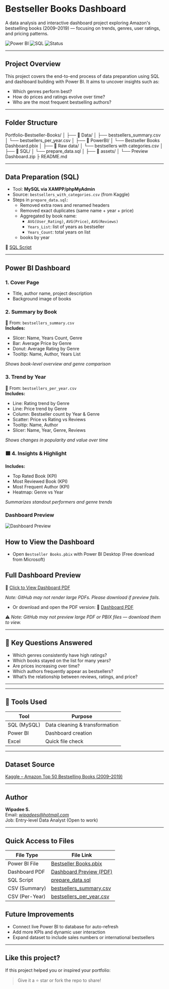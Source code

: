 # Bestseller Books Dashboard

A data analysis and interactive dashboard project exploring Amazon's bestselling books (2009–2019) — focusing on trends, genres, user ratings, and pricing patterns.

![Power BI](https://img.shields.io/badge/Tool-Power%20BI-yellow?logo=powerbi)
![SQL](https://img.shields.io/badge/Tool-SQL-blue?logo=mysql)
![Status](https://img.shields.io/badge/Status-Completed-brightgreen)

---

## Project Overview

This project covers the end-to-end process of data preparation using SQL and dashboard building with Power BI. It aims to uncover insights such as:

- Which genres perform best?
- How do prices and ratings evolve over time?
- Who are the most frequent bestselling authors?

---

## Folder Structure
Portfolio-Bestseller-Books/
│
├── 📂 Data/
│ ├── bestsellers_summary.csv
│ └── bestsellers_per_year.csv
│
├── 📂 PowerBI/
│ └── Bestseller Books Dashboard.pbix
│
├── 📂 Raw data/
│ └── bestsellers with categories.csv
│
├── 📂 SQL/
│ └── prepare_data.sql
│
├── 📂 assets/
│ └── Preview Dashboard.zip
├
README.md


---

## Data Preparation (SQL)

- Tool: **MySQL via XAMPP/phpMyAdmin**
- Source: `bestsellers_with_categories.csv` (from Kaggle)
- Steps in `prepare_data.sql`:
  - Removed extra rows and renamed headers
  - Removed exact duplicates (same name + year + price)
  - Aggregated by book name:
    - `AVG(User_Rating)`, `AVG(Price)`, `AVG(Reviews)`
    - `Years_List`: list of years as bestseller
    - `Years_Count`: total years on list
  - books by year

🔗 [SQL Script](./SQL/prepare_data.sql)

---

## Power BI Dashboard

### 1. Cover Page
- Title, author name, project description
- Background image of books

### 2. Summary by Book
📄 From: `bestsellers_summary.csv`  
**Includes:**
- Slicer: Name, Years Count, Genre
- Bar: Average Price by Genre
- Donut: Average Rating by Genre
- Tooltip: Name, Author, Years List

*Shows book-level overview and genre comparison*

### 3. Trend by Year
📄 From: `bestsellers_per_year.csv`  
**Includes:**
- Line: Rating trend by Genre
- Line: Price trend by Genre
- Column: Bestseller count by Year & Genre
- Scatter: Price vs Rating vs Reviews
- Tooltip: Name, Author
- Slicer: Name, Year, Genre, Reviews

*Shows changes in popularity and value over time*

### 🟥 4. Insights & Highlight
**Includes:**
- Top Rated Book (KPI)
- Most Reviewed Book (KPI)
- Most Frequent Author (KPI)
- Heatmap: Genre vs Year

*Summarizes standout performers and genre trends*
### Dashboard Preview

![Dashboard Preview](./PowerBI/dashboard_preview.png)

## How to View the Dashboard

- Open `Bestseller Books.pbix` with Power BI Desktop (Free download from Microsoft)

## Full Dashboard Preview

📄 [Click to View Dashboard PDF](./PowerBI/Bestseller%20Books%20Dashboard.pdf)

*Note: GitHub may not render large PDFs. Please download if preview fails.*
- Or download and open the PDF version:
  📄 [Dashboard PDF](./PowerBI/Bestseller%20Books%20Dashboard.pdf)

⚠️ *Note: GitHub may not preview large PDF or PBIX files — download them to view.*



---

## 🔑 Key Questions Answered

- Which genres consistently have high ratings?
- Which books stayed on the list for many years?
- Are prices increasing over time?
- Which authors frequently appear as bestsellers?
- What’s the relationship between reviews, ratings, and price?

---


---

## 🧰 Tools Used

| Tool         | Purpose                        |
|--------------|--------------------------------|
| SQL (MySQL)  | Data cleaning & transformation |
| Power BI     | Dashboard creation             |
| Excel        | Quick file check               |

---

## Dataset Source

[Kaggle – Amazon Top 50 Bestselling Books (2009–2019)](https://www.kaggle.com/datasets/sootersaalu/amazon-top-50-bestselling-books-2009-2019)

---

## Author

**Wipadee S.**  
Email: *wipadees@hotmail.com*  
Job: Entry-level Data Analyst (Open to work)

---

## Quick Access to Files

| File Type      | File Link |
|----------------|-----------|
| Power BI File  | [Bestseller Books.pbix](./PowerBI/Bestseller%20Books.pbix) |
| Dashboard PDF  | [Dashboard Preview (PDF)](./PowerBI/Bestseller%20Books%20Dashboard.pdf) |
| SQL Script     | [prepare_data.sql](./SQL/prepare_data.sql) |
| CSV (Summary)  | [bestsellers_summary.csv](./CSV/bestsellers_summary.csv) |
| CSV (Per-Year) | [bestsellers_per_year.csv](./CSV/bestsellers_per_year.csv) |

## Future Improvements

- Connect live Power BI to database for auto-refresh
- Add more KPIs and dynamic user interaction
- Expand dataset to include sales numbers or international bestsellers

---

## Like this project?

If this project helped you or inspired your portfolio:
> Give it a ⭐ star or fork the repo to share!

